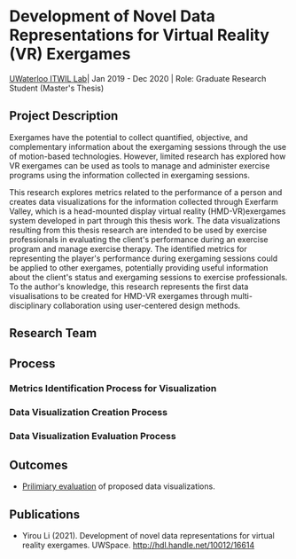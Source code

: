 # Development of Novel Data Representations for Virtual Reality (VR) Exergames
[UWaterloo ITWIL Lab](https://uwaterloo.ca/intelligent-technologies-wellness-independent-living/)| Jan 2019 - Dec 2020 | Role: Graduate Research Student (Master's Thesis)

## Project Description

Exergames have the potential to collect quantified, objective, and complementary information about the exergaming sessions through the use of motion-based technologies. However, limited research has explored how VR exergames can be used as tools to manage and administer exercise programs using the information collected in exergaming sessions. 

This research explores metrics related to the performance of a person and creates data visualizations for the information collected through Exerfarm Valley, which is a head-mounted display virtual reality (HMD-VR)exergames system developed in part through this thesis work. The data visualizations resulting from this thesis research are intended to be used by exercise professionals in evaluating the client's performance during an exercise program and manage exercise therapy. The identified metrics for representing the player's performance during exergaming sessions could be applied to other exergames, potentially providing useful information about the client's status and exergaming sessions to exercise professionals. To the author's knowledge, this research represents the first data visualisations to be created for HMD-VR exergames through multi-disciplinary collaboration using user-centered design methods.

 

## Research Team


## Process

### Metrics Identification Process for Visualization

### Data Visualization Creation Process

### Data Visualization Evaluation Process


## Outcomes 
* [Prilimiary evaluation](ttp://hdl.handle.net/10012/16614) of proposed data visualizations.


## Publications 
* Yirou Li (2021). Development of novel data representations for virtual reality exergames. UWSpace. http://hdl.handle.net/10012/16614
